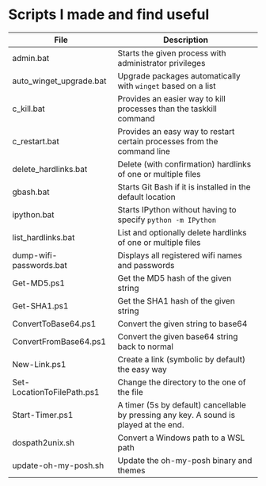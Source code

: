 # Scripts I made and find useful

File						| Description
----------------------------|------------
admin.bat					| Starts the given process with administrator privileges
auto_winget_upgrade.bat		| Upgrade packages automatically with `winget` based on a list
c_kill.bat					| Provides an easier way to kill processes than the taskkill command
c_restart.bat				| Provides an easy way to restart certain processes from the command line
delete_hardlinks.bat		| Delete (with confirmation) hardlinks of one or multiple files
gbash.bat					| Starts Git Bash if it is installed in the default location
ipython.bat					| Starts IPython without having to specify `python -m IPython`
list_hardlinks.bat			| List and optionally delete hardlinks of one or multiple files
dump-wifi-passwords.bat		| Displays all registered wifi names and passwords
Get-MD5.ps1					| Get the MD5 hash of the given string
Get-SHA1.ps1				| Get the SHA1 hash of the given string
ConvertToBase64.ps1			| Convert the given string to base64
ConvertFromBase64.ps1		| Convert the given base64 string back to normal
New-Link.ps1				| Create a link (symbolic by default) the easy way
Set-LocationToFilePath.ps1	| Change the directory to the one of the file
Start-Timer.ps1				| A timer (5s by default) cancellable by pressing any key. A sound is played at the end.
dospath2unix.sh				| Convert a Windows path to a WSL path
update-oh-my-posh.sh		| Update the oh-my-posh binary and themes